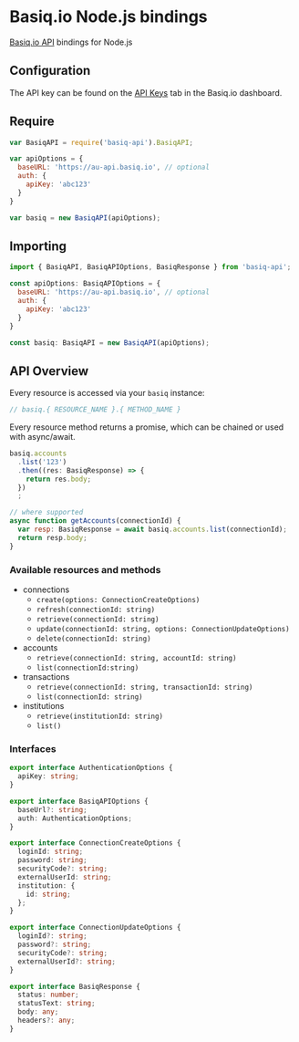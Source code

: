 # Basiq.io Node.js bindings

[Basiq.io API][bio-api] bindings for Node.js

[bio-api]: https://basiq.io/api/

## Configuration

The API key can be found on the [API Keys][dashboard] tab in the Basiq.io dashboard.

[dashboard]: https://dashboard.basiq.io/

## Require

```javascript
var BasiqAPI = require('basiq-api').BasiqAPI;

var apiOptions = {
  baseURL: 'https://au-api.basiq.io', // optional
  auth: {
    apiKey: 'abc123'
  }
}

var basiq = new BasiqAPI(apiOptions);
```

## Importing

```javascript
import { BasiqAPI, BasiqAPIOptions, BasiqResponse } from 'basiq-api';

const apiOptions: BasiqAPIOptions = {
  baseURL: 'https://au-api.basiq.io', // optional
  auth: {
    apiKey: 'abc123'
  }
}

const basiq: BasiqAPI = new BasiqAPI(apiOptions);
```

## API Overview

Every resource is accessed via your `basiq` instance:

```javascript
// basiq.{ RESOURCE_NAME }.{ METHOD_NAME }
```

Every resource method returns a promise, which can be chained or used with async/await.

```javascript
basiq.accounts
  .list('123')
  .then((res: BasiqResponse) => {
    return res.body;
  })
  ;

// where supported
async function getAccounts(connectionId) {
  var resp: BasiqResponse = await basiq.accounts.list(connectionId);
  return resp.body;
}
```

### Available resources and methods

* connections
  * `create(options: ConnectionCreateOptions)`
  * `refresh(connectionId: string)`
  * `retrieve(connectionId: string)`
  * `update(connectionId: string, options: ConnectionUpdateOptions)`
  * `delete(connectionId: string)`
* accounts
  * `retrieve(connectionId: string, accountId: string)`
  * `list(connectionId:string)`
* transactions
  * `retrieve(connectionId: string, transactionId: string)`
  * `list(connectionId: string)`
* institutions
  * `retrieve(institutionId: string)`
  * `list()`

### Interfaces

```typescript
export interface AuthenticationOptions {
  apiKey: string;
}

export interface BasiqAPIOptions {
  baseUrl?: string;
  auth: AuthenticationOptions;
}

export interface ConnectionCreateOptions {
  loginId: string;
  password: string;
  securityCode?: string;
  externalUserId: string;
  institution: {
    id: string;
  };
}

export interface ConnectionUpdateOptions {
  loginId?: string;
  password?: string;
  securityCode?: string;
  externalUserId?: string;
}

export interface BasiqResponse {
  status: number;
  statusText: string;
  body: any;
  headers?: any;
}
```